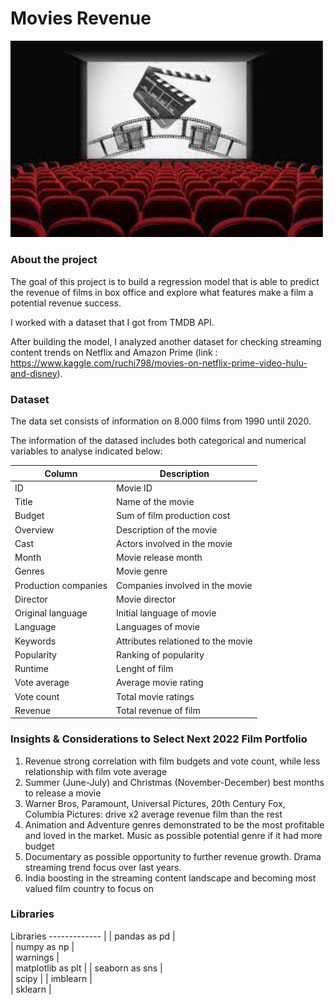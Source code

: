 # Movies Revenue

<img src="https://github.com/silviagonzalez98/Movies-Box-Office-Revenue/blob/main/images/descarga.jpeg?raw=true.png" width="500" />

### About the project

The goal of this project is to build a regression model that is able to predict the revenue of films in box office and explore what features make a film a potential revenue success.

I worked with a dataset that I got from TMDB API. 

After building the model, I analyzed another dataset for checking streaming content trends on Netflix and Amazon Prime (link : https://www.kaggle.com/ruchi798/movies-on-netflix-prime-video-hulu-and-disney).

### Dataset
The data set consists of information on 8.000 films from 1990 until 2020. 

The information of the datased includes both categorical and numerical variables to analyse indicated below:

|Column | Description |	
------------- | -------------| 
|ID|	Movie ID|
|Title|	Name of the movie|
|Budget	| Sum of film production cost|
|Overview|	Description of the movie|
|Cast |	Actors involved in the movie|
|Month	|	Movie release month |
|Genres	|	Movie genre|
|Production companies	| Companies involved in the movie|
|Director | Movie director|
|	Original language|	Initial language of movie|
|	Language|	Languages of movie|
|Keywords |	Attributes relationed to the movie|
|Popularity	| Ranking of popularity|
|Runtime|	Lenght of film|
|Vote average	|	Average movie rating|
|Vote count |	Total movie ratings|
|Revenue |	Total revenue of film|

### Insights & Considerations to Select Next 2022 Film Portfolio
1. Revenue strong correlation with film budgets and vote count, while less relationship with film vote average
2. Summer (June-July) and Christmas (November-December) best months to release a movie
3. Warner Bros, Paramount, Universal Pictures, 20th Century Fox, Columbia Pictures: drive x2 average revenue film
than the rest
4. Animation and Adventure genres demonstrated to be the most profitable and loved in the market. Music as
possible potential genre if it had more budget
5. Documentary as possible opportunity to further revenue growth. Drama streaming trend focus over last years.
6. India boosting in the streaming content landscape and becoming most valued film country to focus on

### Libraries

Libraries
------------- |
|	pandas as pd |	
|	numpy as np |	
|	warnings |	
|	matplotlib as plt |	
|	seaborn as sns |	
|	scipy |	
|	imblearn |	
|	sklearn |	
